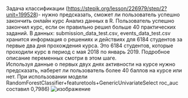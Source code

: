 Задача классификации (https://stepik.org/lesson/226979/step/2?unit=199528)- нужно предсказать, сможет ли пользователь успешно закончить онлайн курс Анализ данных в R.
Пользователь успешно закончил курс, если он правильно решил больше 40 практических заданий.
В данных: submission_data_test.csv, events_data_test.csv хранится информация о решениях и действиях для 6184 студентов за первые два дня прохождения курса. 
Это 6184 студентов, которые проходили курс в период с мая 2018 по январь 2019. Подробное описание переменных смотри в этом шаге.  
Используя данные о первых двух днях активности на курсе  нужно предсказать, наберет ли пользователь более 40 баллов на курсе или нет.
При использовании модели RandomForestClassifier+featuretools+GenericUnivariateSelect roc_auc составил 0,7986)
![изображение](https://github.com/ElkinEvgeny/Steepik_ML_contest/assets/117668820/1ce95f34-dfd9-4683-845b-6f118e308711)
